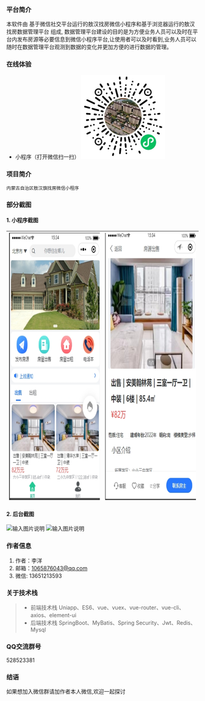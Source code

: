 ### 平台简介

   本软件由 基于微信社交平台运行的敖汉找房微信小程序和基于浏览器运行的敖汉找房数据管理平台 组成, 数据管理平台建设的目的是为方便业务人员可以及时在平台内发布房源等必要信息到微信小程序平台,让使用者可以及时看到,业务人员可以随时在数据管理平台观测到数据的变化并更加方便的进行数据的管理。

### 在线体验

- 小程序（打开微信扫一扫）
  <img src="https://raw.githubusercontent.com/spkkd/aohanzhaofang/master/minPro.png"  width="220px" alt="小程序演示"/>

### 项目简介

    内蒙古自治区敖汉旗找房微信小程序

### 部分截图

#### 1. 小程序截图

| <img src="https://raw.githubusercontent.com/spkkd/aohanzhaofang/master/%E5%BE%AE%E4%BF%A1%E6%88%AA%E5%9B%BE_20231105153425.png" width="100%" height="700px" /> | <img src="https://raw.githubusercontent.com/spkkd/aohanzhaofang/master/%E5%BE%AE%E4%BF%A1%E6%88%AA%E5%9B%BE_20231105153502.png" width="100%" height="700px"  /> |
| ------------------------------------------------------------ | ------------------------------------------------------------ |



#### 2. 后台截图

![输入图片说明](https://gitee.com/feiLg/source-vue/raw/master/upload/202311052.png)
![输入图片说明](https://gitee.com/feiLg/source-vue/raw/master/upload/202311053.png)

### 作者信息

1.  作者：李洋
2.  邮箱：1065876043@qq.com
3.  微信: 13651213593

### 关于技术栈

> * 前端技术栈 Uniapp、ES6、vue、vuex、vue-router、vue-cli、axios、element-ui
> * 后端技术栈 SpringBoot、MyBatis、Spring Security、Jwt、Redis、Mysql

### QQ交流群号

   528523381
    
### 结语
如果想加入微信群请加作者本人微信,欢迎一起探讨
